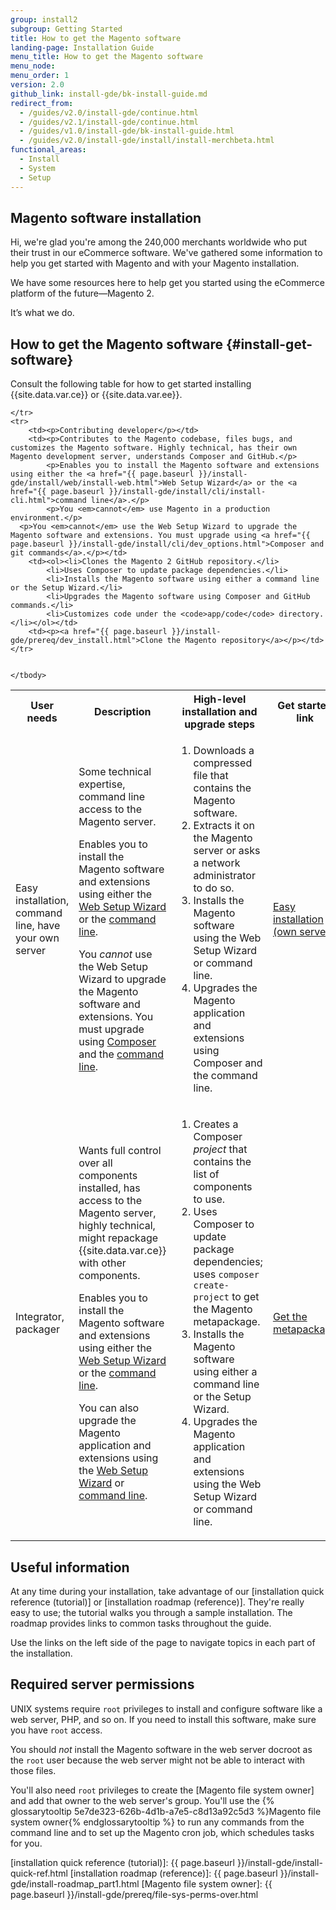 ```yaml
---
group: install2
subgroup: Getting Started
title: How to get the Magento software
landing-page: Installation Guide
menu_title: How to get the Magento software
menu_node:
menu_order: 1
version: 2.0
github_link: install-gde/bk-install-guide.md
redirect_from:
  - /guides/v2.0/install-gde/continue.html
  - /guides/v2.1/install-gde/continue.html
  - /guides/v1.0/install-gde/bk-install-guide.html
  - /guides/v2.0/install-gde/install/install-merchbeta.html
functional_areas:
  - Install
  - System
  - Setup
---
```


## Magento software installation

Hi, we're glad you're among the 240,000 merchants worldwide who put their trust in our eCommerce software. We've gathered some information to help you get started with Magento and with your Magento installation.

We have some resources here to help get you started using the eCommerce platform of the future&mdash;Magento 2.

It’s what we do.

## How to get the Magento software {#install-get-software}

Consult the following table for how to get started installing {{site.data.var.ce}} or {{site.data.var.ee}}.

<table>
	<tbody>
		<tr>
			<th>User needs</th>
			<th>Description</th>
			<th>High-level installation and upgrade steps</th>
			<th>Get started link</th>
		</tr>
	<tr>
		<td><p>Easy installation, command line, have your own server</p></td>
		<td><p>Some technical expertise, command line access to the Magento server.</p>
			<p>Enables you to install the Magento software and extensions using either the <a href="{{ page.baseurl }}/install-gde/install/web/install-web.html">Web Setup Wizard</a> or the <a href="{{ page.baseurl }}/install-gde/install/cli/install-cli.html">command line</a>.</p>
		<p>You <em>cannot</em> use the Web Setup Wizard to upgrade the Magento software and extensions. You must upgrade using <a href="{{ page.baseurl }}/install-gde/install/cli/dev_reinstall.html">Composer</a> and the <a href="{{ page.baseurl }}/install-gde/install/cli/install-cli.html">command line</a>.</p></td>
		<td><ol><li>Downloads a compressed file that contains the Magento software.</li>
			<li>Extracts it on the Magento server or asks a network administrator to do so.</li>
			<li>Installs the Magento software using the Web Setup Wizard or command line.</li>
			<li>Upgrades the Magento application and extensions using Composer and the command line.</li></ol>
		</td>
		<td><p><a href="{{ page.baseurl }}/install-gde/prereq/zip_install.html">Easy installation (own server)</a></p></td>
	</tr>
	<tr>
		<td><p>Integrator, packager</p></td>
		<td><p>Wants full control over all components installed, has access to the Magento server, highly technical, might repackage {{site.data.var.ce}} with other components.</p>
		<p>Enables you to install the Magento software and extensions using either the <a href="{{ page.baseurl }}/install-gde/install/web/install-web.html">Web Setup Wizard</a> or the <a href="{{ page.baseurl }}/install-gde/install/cli/install-cli.html">command line</a>.</p>
		<p>You can also upgrade the Magento application and extensions using the <a href="{{ page.baseurl }}/comp-mgr/bk-compman-upgrade-guide.html">Web Setup Wizard</a> or <a href="{{ page.baseurl }}/comp-mgr/cli/cli-upgrade.html">command line</a>.</p></td>
		<td><ol><li>Creates a Composer <em>project</em> that contains the list of components to use.</li>
			<li>Uses Composer to update package dependencies; uses <code>composer create-project</code> to get the Magento metapackage.</li>
			<li>Installs the Magento software using either a command line or the Setup Wizard.</li>
		<li>Upgrades the Magento application and extensions using the Web Setup Wizard or command line.</li></ol>
		<td><p><a href="{{ page.baseurl }}/install-gde/prereq/integrator_install.html">Get the metapackage</a></p></td>
	</td>

	</tr>
	<tr>
		<td><p>Contributing developer</p></td>
		<td><p>Contributes to the Magento codebase, files bugs, and customizes the Magento software. Highly technical, has their own Magento development server, understands Composer and GitHub.</p>
			<p>Enables you to install the Magento software and extensions using either the <a href="{{ page.baseurl }}/install-gde/install/web/install-web.html">Web Setup Wizard</a> or the <a href="{{ page.baseurl }}/install-gde/install/cli/install-cli.html">command line</a>.</p>
			<p>You <em>cannot</em> use Magento in a production environment.</p>
      <p>You <em>cannot</em> use the Web Setup Wizard to upgrade the Magento software and extensions. You must upgrade using <a href="{{ page.baseurl }}/install-gde/install/cli/dev_options.html">Composer and git commands</a>.</p></td>
		<td><ol><li>Clones the Magento 2 GitHub repository.</li>
			<li>Uses Composer to update package dependencies.</li>
			<li>Installs the Magento software using either a command line or the Setup Wizard.</li>
			<li>Upgrades the Magento software using Composer and GitHub commands.</li>
			<li>Customizes code under the <code>app/code</code> directory.</li></ol></td>
		<td><p><a href="{{ page.baseurl }}/install-gde/prereq/dev_install.html">Clone the Magento repository</a></p></td>
	</tr>


	</tbody>
</table>

## Useful information

At any time during your installation, take advantage of our [installation quick reference (tutorial)] or [installation roadmap (reference)]. They're really easy to use; the tutorial walks you through a sample installation. The roadmap provides links to common tasks throughout the guide.

Use the links on the left side of the page to navigate topics in each part of the installation.

## Required server permissions

UNIX systems require `root` privileges to install and configure software like a web server, PHP, and so on. If you need to install this software, make sure you have `root` access.

You should *not* install the Magento software in the web server docroot as the `root` user because the web server might not be able to interact with those files.

You'll also need `root` privileges to create the [Magento file system owner] and add that owner to the web server's group. You'll use the {% glossarytooltip 5e7de323-626b-4d1b-a7e5-c8d13a92c5d3 %}Magento file system owner{% endglossarytooltip %} to run any commands from the command line and to set up the Magento cron job, which schedules tasks for you.

<!-- LINK DEFINITIONS -->

[installation quick reference (tutorial)]: {{ page.baseurl }}/install-gde/install-quick-ref.html
[installation roadmap (reference)]: {{ page.baseurl }}/install-gde/install-roadmap_part1.html
[Magento file system owner]: {{ page.baseurl }}/install-gde/prereq/file-sys-perms-over.html

